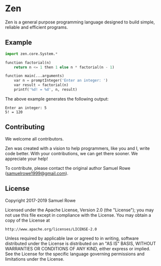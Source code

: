 # Zen

Zen is a general purpose programming language designed to build simple, reliable and efficient programs.

## Example

```python
import zen.core.System.*

function factorial(n)
    return n <= 1 then 1 else n * factorial(n - 1)

function main(...arguments)
    var n = promptInteger('Enter an integer: ')
    var result = factorial(n)
    printf('%d! = %d', n, result)
```

The above example generates the following output:

```
Enter an integer: 5
5! = 120
```

## Contributing

We welcome all contributors.

Zen was created with a vision to help programmers, like you and I, write code
better. With your contributions, we can get there sooner. We appreciate your help!

To contribute, please contact the original author Samuel Rowe (<samuelrowe1999@gmail.com>).

## License

Copyright 2017-2019 Samuel Rowe

Licensed under the Apache License, Version 2.0 (the "License");
you may not use this file except in compliance with the License.
You may obtain a copy of the License at

    http://www.apache.org/licenses/LICENSE-2.0

Unless required by applicable law or agreed to in writing, software
distributed under the License is distributed on an "AS IS" BASIS,
WITHOUT WARRANTIES OR CONDITIONS OF ANY KIND, either express or implied.
See the License for the specific language governing permissions and
limitations under the License.
